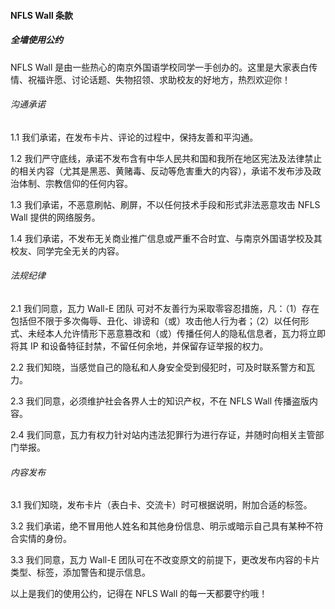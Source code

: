 #### NFLS Wall 条款
##### 全墙使用公约

NFLS Wall 是由一些热心的南京外国语学校同学一手创办的。这里是大家表白传情、祝福许愿、讨论话题、失物招领、求助校友的好地方，热烈欢迎你！

###### 沟通承诺 
 
1.1 我们承诺，在发布卡片、评论的过程中，保持友善和平沟通。
 
1.2 我们严守底线，承诺不发布含有中华人民共和国和我所在地区宪法及法律禁止的相关内容（尤其是黑恶、黄赌毒、反动等危害重大的内容），承诺不发布涉及政治体制、宗教信仰的任何内容。 
 
1.3 我们承诺，不恶意刷帖、刷屏，不以任何技术手段和形式非法恶意攻击 NFLS Wall 提供的网络服务。 
 
1.4 我们承诺，不发布无关商业推广信息或严重不合时宜、与南京外国语学校及其校友、同学完全无关的内容。 
 
###### 法规纪律 
 
2.1 我们同意，瓦力 Wall-E 团队 可对不友善行为采取零容忍措施，凡：（1）存在包括但不限于多次侮辱、丑化、诽谤和（或）攻击他人行为者；（2）以任何形式、未经本人允许情形下恶意篡改和（或）传播任何人的隐私信息者，瓦力将立即将其 IP 和设备特征封禁，不留任何余地，并保留存证举报的权力。 
 
2.2 我们知晓，当感觉自己的隐私和人身安全受到侵犯时，可及时联系警方和瓦力。 
 
2.3 我们同意，必须维护社会各界人士的知识产权，不在 NFLS Wall 传播盗版内容。 
 
2.4 我们同意，瓦力有权力针对站内违法犯罪行为进行存证，并随时向相关主管部门举报。 

###### 内容发布

3.1 我们知晓，发布卡片（表白卡、交流卡）时可根据说明，附加合适的标签。

3.2 我们承诺，绝不冒用他人姓名和其他身份信息、明示或暗示自己具有某种不符合实情的身份。

3.3 我们同意，瓦力 Wall-E 团队可在不改变原文的前提下，更改发布内容的卡片类型、标签，添加警告和提示信息。

以上是我们的使用公约，记得在 NFLS Wall 的每一天都要守约哦！
